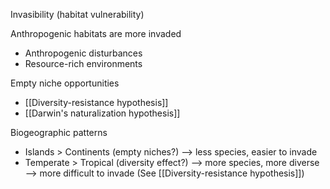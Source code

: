 Invasibility (habitat vulnerability)

Anthropogenic habitats are more invaded
* Anthropogenic disturbances
* Resource-rich environments

Empty niche opportunities
* [[Diversity-resistance hypothesis]]
* [[Darwin's naturalization hypothesis]]

Biogeographic patterns
* Islands > Continents (empty niches?) --> less species, easier to invade
* Temperate > Tropical (diversity effect?) --> more species, more diverse --> more difficult to invade (See [[Diversity-resistance hypothesis]])